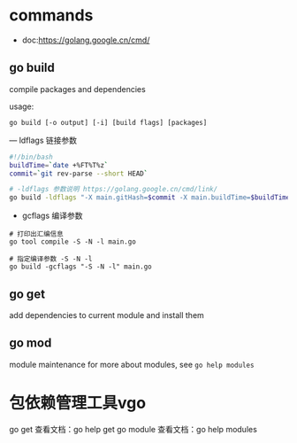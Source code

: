 # commands

- doc:https://golang.google.cn/cmd/



## go build

compile packages and dependencies

usage:
```
go build [-o output] [-i] [build flags] [packages]
```

— ldflags 链接参数

```bash
#!/bin/bash
buildTime=`date +%FT%T%z`
commit=`git rev-parse --short HEAD`

# -ldflags 参数说明 https://golang.google.cn/cmd/link/
go build -ldflags "-X main.gitHash=$commit -X main.buildTime=$buildTime" main.go
```

- gcflags 编译参数

```
# 打印出汇编信息
go tool compile -S -N -l main.go

# 指定编译参数 -S -N -l 
go build -gcflags "-S -N -l" main.go
```

## go get

add dependencies to current module and install them


## go mod

module maintenance
for more about modules, see `go help modules`


# 包依赖管理工具vgo

go get 查看文档：go help get
go module 查看文档：go help modules